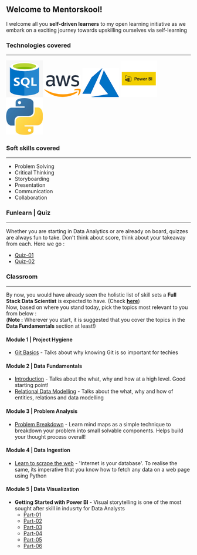
## Welcome to Mentorskool!

I welcome all you **self-driven learners** to my open learning initiative as we embark on a exciting journey towards upskilling ourselves via self-learning


### Technologies covered
--------------------------
<img src="https://github.com/mentorskool/Welcome/blob/master/imgs/azure-sql.png?raw=true" width="100" height="100">
<img src="https://github.com/mentorskool/Welcome/blob/master/imgs/aws.png?raw=true" width="100" height="60">
<img src="https://github.com/mentorskool/Welcome/blob/master/imgs/azure.png?raw=true" width="100" height="79">
<img src="https://github.com/mentorskool/Welcome/blob/master/imgs/power-bi.png?raw=true" width="100" height="100">
<img src="https://github.com/mentorskool/Welcome/blob/master/imgs/python.jpg?raw=true" width="100" height="100">


### Soft skills covered
-------------------------------
* Problem Solving
* Critical Thinking
* Storyboarding
* Presentation
* Communication
* Collaboration



### Funlearn | Quiz
--------------------
Whether you are starting in Data Analytics or are already on board, quizzes are always fun to take. Don't think about score, think about your takeaway from each. Here we go :
* <a href="https://forms.gle/HDYnohjVAzxZKoY66" target="_blank">Quiz-01</a>
* <a href="https://forms.gle/YqdMokCSUmDd7dXh7" target="_blank">Quiz-02</a>



### Classroom
---------------------
By now, you would have already seen the holistic list of skill sets a **Full Stack Data Scientist** is expected to have. (Check <a href="https://github.com/mentorskool/Welcome/blob/master/docs/learning-paths.pdf" target="_blank">**here**</a>) <br>
Now, based on where you stand today, pick the topics most relevant to you from below : <br>
(**Note :** Wherever you start, it is suggested that you cover the topics in the **Data Fundamentals** section at least!)

#### Module 1 | Project Hygiene
* <a href="https://colab.research.google.com/github/mentorskool/Welcome/blob/master/learnbooks/02.Project-Hygiene/git-basics.ipynb" target="_blank">Git Basics</a> - Talks about why knowing Git is so important for techies


#### Module 2 | Data Fundamentals
* <a href="https://colab.research.google.com/github/mentorskool/Welcome/blob/master/learnbooks/01.Getting-Started/breaking-the-ice.ipynb" target="_blank">Introduction</a> - Talks about the what, why and how at a high level. Good starting point!
* <a href="https://colab.research.google.com/github/mentorskool/Welcome/blob/master/learnbooks/04.Data-Fundamentals/relational-data-modelling.ipynb" target="_blank">Relational Data Modelling</a> - Talks about the what, why and how of entities, relations and data modelling


#### Module 3 | Problem Analysis
* <a href="https://colab.research.google.com/github/mentorskool/Welcome/blob/master/learnbooks/03.Problem Analysis/problem-analysis.ipynb" target="_blank">Problem Breakdown</a> - Learn mind maps as a simple technique to breakdown your problem into small solvable components. Helps build your thought process overall!


#### Module 4 | Data Ingestion
* <a href="https://colab.research.google.com/github/mentorskool/Welcome/blob/master/learnbooks/05.Data-Ingestion/web-scraping.ipynb" target="_blank">Learn to scrape the web</a> - 'Internet is your database'. To realise the same, its imperative that you know how to fetch any data on a web page using Python


#### Module 5 | Data Visualization
* **Getting Started with Power BI** - Visual storytelling is one of the most sought after skill in indusrty for Data Analysts
	* <a href="https://mskl-business.s3.us-east-2.amazonaws.com/learning-videos/power-bi/powerbi-01.mp4" target="_blank">Part-01</a>
	* <a href="https://mskl-business.s3.us-east-2.amazonaws.com/learning-videos/power-bi/powerbi-02.mp4" target="_blank">Part-02</a>
	* <a href="https://mskl-business.s3.us-east-2.amazonaws.com/learning-videos/power-bi/powerbi-03.mp4" target="_blank">Part-03</a>
	* <a href="https://mskl-business.s3.us-east-2.amazonaws.com/learning-videos/power-bi/powerbi-04.mp4" target="_blank">Part-04</a>
	* <a href="https://mskl-business.s3.us-east-2.amazonaws.com/learning-videos/power-bi/powerbi-05.mp4" target="_blank">Part-05</a>
	* <a href="https://mskl-business.s3.us-east-2.amazonaws.com/learning-videos/power-bi/powerbi-06.mp4" target="_blank">Part-06</a>

